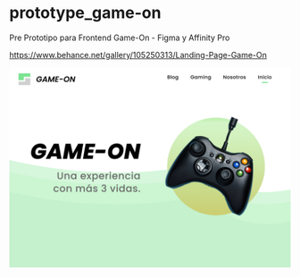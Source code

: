 # prototype_game-on
Pre Prototipo para Frontend Game-On - Figma y Affinity Pro

https://www.behance.net/gallery/105250313/Landing-Page-Game-On


![Webview](https://raw.githubusercontent.com/Edward-Alarco/prototype_game-on/master/Desktop%20-%201.jpg)
